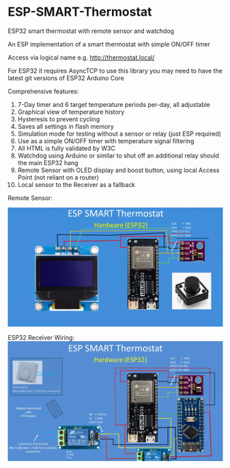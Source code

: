 # ESP-SMART-Thermostat
ESP32 smart thermostat with remote sensor and watchdog

An ESP implementation of a smart thermostat with simple ON/OFF timer

Access via logical name e.g. http://thermostat.local/


For ESP32 it requires AsyncTCP to use this library you may need to have the latest git versions of ESP32 Arduino Core

Comprehensive features:
1. 7-Day timer and 6 target temperature periods per-day, all adjustable
2. Graphical view of temperature history 
3. Hysteresis to prevent cycling
4. Saves all settings in flash memory
5. Simulation mode for testing without a sensor or relay (just ESP required)
6. Use as a simple ON/OFF timer with temperature signal filtering
7. All HTML is fully validated by W3C
8. Watchdog using Arduino or similar to shut off an additional relay should the main ESP32 hang
9. Remote Sensor with OLED display and boost button, using local Access Point (not reliant on a router)
10. Local sensor to the Receiver as a fallback

Remote Sensor:

![alt_text, width="200"](/RemoteSensor.png)

ESP32 Receiver Wiring:
![alt_text, width="200"](/ESPReceiverWithWatchdog.png)






